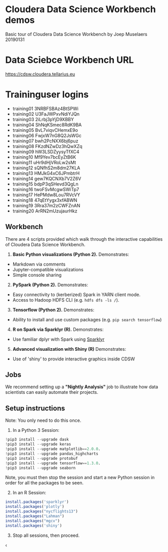 # Cloudera Data Science Workbench demos
Basic tour of Cloudera Data Science Workbench by Joep Muselaers 20190131

# Data Sciebce Workbench URL
https://cdsw.cloudera.tellarius.eu


# Traininguser logins

- training01	3NRBFSBAz4BtSPWi
- training02	U3FaJWPxvNdiYJQn
- training03	2iLrbj3pYjD9XBBY
- training04	ShNqKSmec8RdK9BA
- training05	BvL7viqvCHemxE9o
- training06	FwjxW7nG8Q2JsWGc
- training07	bwh2PcNXX6bj6puz
- training08	FKzdNZwDz3hQwXZq
- training09	hW3LSDZyysyTfXC4
- training10	Mf9Yev7bcEyZtB6K
- training11	uHr9dHjVRoLw2sMt
- training12	sQNfhS2m8dm27KLA
- training13	HMJkG4xC6JPmbtrH
- training14	gew7KQCNXb7V2Z6V
- training15	bdpP3qSHevd3QgLn
- training16	twoFSvMcgwSWiTp7
- training17	HePMdw8Lou7RVcVY
- training18	47qEtYygx3xfABWN
- training19	3Rra37m2zCWFZnAN
- training20	ArRN2mUzujaurHkz


## Workbench
There are 4 scripts provided which walk through the interactive capabilities of Cloudera Data Science Workbench.

1. **Basic Python visualizations (Python 2).** Demonstrates:
  - Markdown via comments
  - Jupyter-compatible visualizations
  - Simple console sharing
2. **PySpark (Python 2).** Demonstrates:
  - Easy connectivity to (kerberized) Spark in YARN client mode.
  - Access to Hadoop HDFS CLI (e.g. `hdfs dfs -ls /`).
3. **Tensorflow (Python 2).** Demonstrates:
  - Ability to install and use custom packages (e.g. `pip search tensorflow`)
4. **R on Spark via Sparklyr (R).** Demonstrates:
  - Use familiar dplyr with Spark using [Sparklyr](http://spark.rstudio.com)
5. **Advanced visualization with Shiny (R)** Demonstrates:
  - Use of 'shiny' to provide interactive graphics inside CDSW
  
## Jobs
We recommend setting up a **"Nightly Analysis"** job to illustrate how data scientists can easily automate their projects.


## Setup instructions
Note: You only need to do this once.

1. In a Python 3 Session:
```Python
!pip3 install --upgrade dask 
!pip3 install --upgrade keras 
!pip3 install --upgrade matplotlib==2.0.0. 
!pip3 install --upgrade pandas_highcharts 
!pip3 install --upgrade protobuf 
!pip3 install --upgrade tensorflow==1.3.0.
!pip3 install --upgrade seaborn
```
Note, you must then stop the session and start a new Python session in order for all the packages to be seen.

2. In an R Session:
```R
install.packages('sparklyr')
install.packages('plotly')
install.packages("nycflights13")
install.packages("Lahman")
install.packages("mgcv")
install.packages('shiny') 
```

3. Stop all sessions, then proceed.

‹
